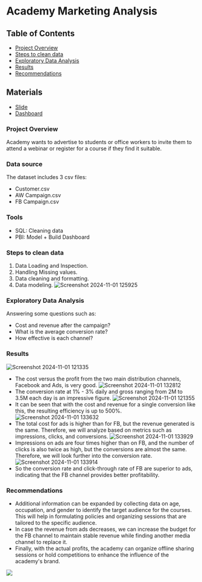 # Academy Marketing Analysis
## Table of Contents
- [Project Overview](#project-overview)
- [Steps to clean data](#steps-to-clean-data)
- [Exploratory Data Analysis](#exploratory-data-analysis)
- [Results](#results)
- [Recommendations](#recommendations)

## Materials
- [Slide](https://sites.google.com/view/osadasale/trang-ch%E1%BB%A7)
- [Dashboard](https://app.powerbi.com/view?r=eyJrIjoiNWFhODFlNTItZWRjNC00M2RjLWEyN2EtNGZiYzVkZGM3MzY1IiwidCI6IjMzOTcyM2I5LWEyY2QtNGE3MC1iMWNjLTI5Nzc5NzFlYmVmOCIsImMiOjEwfQ%3D%3D)

### Project Overview
Academy wants to advertise to students or office workers to invite them to attend a webinar or register for a course if they find it suitable.

### Data source
The dataset includes 3 csv files:
- Customer.csv
- AW Campaign.csv
- FB Campaign.csv

### Tools
- SQL: Cleaning data
- PBI: Model + Build Dashboard

### Steps to clean data
1. Data Loading and Inspection.
2. Handling Missing values.
3. Data cleaning and formatting.
4. Data modeling.
![Screenshot 2024-11-01 125925](https://github.com/user-attachments/assets/b3f378c9-dfb0-497d-893c-e3395f93343d)

### Exploratory Data Analysis
Answering some questions such as:
- Cost and revenue after the campaign?
- What is the average conversion rate?
- How effective is each channel?
### Results
![Screenshot 2024-11-01 121335](https://github.com/user-attachments/assets/813f3f27-6140-439c-9678-a2d26fdd6a01)
- The cost versus the profit from the two main distribution channels, Facebook and Ads, is very good.
![Screenshot 2024-11-01 132812](https://github.com/user-attachments/assets/6e6c9e5c-2aed-46a9-a919-2b6e8d8d8c82)
- The conversion rate at 1% - 3% daily and gross ranging from 2M to 3.5M each day is an impressive figure.
![Screenshot 2024-11-01 121355](https://github.com/user-attachments/assets/7cd0d916-ed40-4154-b493-dc074ec1b92e)
- It can be seen that with the cost and revenue for a single conversion like this, the resulting efficiency is up to 500%.
![Screenshot 2024-11-01 133632](https://github.com/user-attachments/assets/66a444cd-bc92-4853-af11-e1efb1c22253)
- The total cost for ads is higher than for FB, but the revenue generated is the same. Therefore, we will analyze based on metrics such as impressions, clicks, and conversions.
![Screenshot 2024-11-01 133929](https://github.com/user-attachments/assets/37412f4c-3a7b-405e-9bfc-9ed1ae1510cd)
- Impressions on ads are four times higher than on FB, and the number of clicks is also twice as high, but the conversions are almost the same. Therefore, we will look further into the conversion rate.
![Screenshot 2024-11-01 133914](https://github.com/user-attachments/assets/19fc6f18-4657-4d7e-8a25-30b33c3a17a6)
- So the conversion rate and click-through rate of FB are superior to ads, indicating that the FB channel provides better profitability.

### Recommendations
- Additional information can be expanded by collecting data on age, occupation, and gender to identify the target audience for the courses. This will help in formulating policies and organizing sessions that are tailored to the specific audience.
- In case the revenue from ads decreases, we can increase the budget for the FB channel to maintain stable revenue while finding another media channel to replace it.
- Finally, with the actual profits, the academy can organize offline sharing sessions or hold competitions to enhance the influence of the academy's brand.

[![](https://visitcount.itsvg.in/api?id=nguyenhuuvinh1994&icon=0&color=0)](https://visitcount.itsvg.in)
